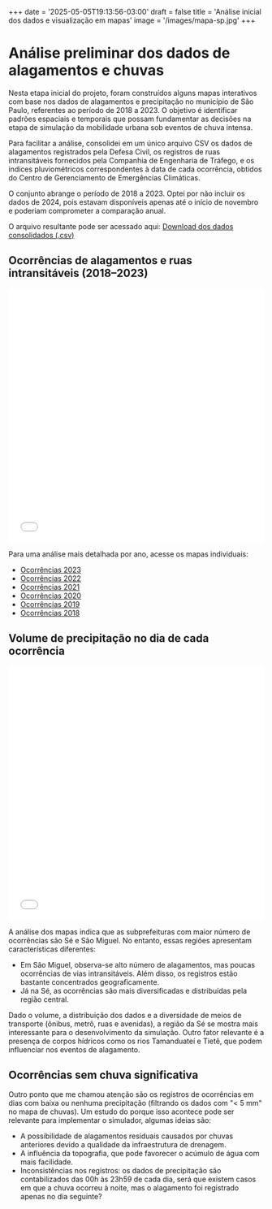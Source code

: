 +++
date = '2025-05-05T19:13:56-03:00'
draft = false
title = 'Análise inicial dos dados e visualização em mapas'
image = '/images/mapa-sp.jpg'
+++

# Análise preliminar dos dados de alagamentos e chuvas

Nesta etapa inicial do projeto, foram construídos alguns mapas interativos com base nos dados de alagamentos e precipitação no município de São Paulo, referentes ao período de 2018 a 2023. O objetivo é identificar padrões espaciais e temporais que possam fundamentar as decisões na etapa de simulação da mobilidade urbana sob eventos de chuva intensa.

Para facilitar a análise, consolidei em um único arquivo CSV os dados de alagamentos registrados pela Defesa Civil, os registros de ruas intransitáveis fornecidos pela Companhia de Engenharia de Tráfego, e os índices pluviométricos correspondentes à data de cada ocorrência, obtidos do Centro de Gerenciamento de Emergências Climáticas.

O conjunto abrange o período de 2018 a 2023. Optei por não incluir os dados de 2024, pois estavam disponíveis apenas até o início de novembro e poderiam comprometer a comparação anual.

O arquivo resultante pode ser acessado aqui:
[Download dos dados consolidados (.csv)](/tcc/01-mapas-analise-inicial/dados_com_precipitacao.csv)


## Ocorrências de alagamentos e ruas intransitáveis (2018–2023)

<iframe src="/tcc/mapa_ocorrencias_2018-2023.html" width="100%" height="500" style="border:none;"></iframe>

Para uma análise mais detalhada por ano, acesse os mapas individuais:

- [Ocorrências 2023](/tcc/01-mapas-analise-inicial/mapa_ocorrencias_2023.html)
- [Ocorrências 2022](/tcc/01-mapas-analise-inicial/mapa_ocorrencias_2022.html)
- [Ocorrências 2021](/tcc/01-mapas-analise-inicial/mapa_ocorrencias_2021.html)
- [Ocorrências 2020](/tcc/01-mapas-analise-inicial/mapa_ocorrencias_2020.html)
- [Ocorrências 2019](/tcc/01-mapas-analise-inicial/mapa_ocorrencias_2019.html)
- [Ocorrências 2018](/tcc/01-mapas-analise-inicial/mapa_ocorrencias_2018.html)

## Volume de precipitação no dia de cada ocorrência

<iframe src="/tcc/01-mapas-analise-inicial/mapa_chuva_ocorrencias.html" width="100%" height="500" style="border:none;"></iframe>

A análise dos mapas indica que as subprefeituras com maior número de ocorrências são Sé e São Miguel. No entanto, essas regiões apresentam características diferentes:

- Em São Miguel, observa-se alto número de alagamentos, mas poucas ocorrências de vias intransitáveis. Além disso, os registros estão bastante concentrados geograficamente.
- Já na Sé, as ocorrências são mais diversificadas e distribuídas pela região central.

Dado o volume, a distribuição dos dados e a diversidade de meios de transporte (ônibus, metrô, ruas e avenidas), a região da Sé se mostra mais interessante para o desenvolvimento da simulação. Outro fator relevante é a presença de corpos hídricos como os rios Tamanduateí e Tietê, que podem influenciar nos eventos de alagamento.

## Ocorrências sem chuva significativa

Outro ponto que me chamou atenção são os registros de ocorrências em dias com baixa ou nenhuma precipitação (filtrando os dados com "< 5 mm" no mapa de chuvas). Um estudo do porque isso acontece pode ser relevante para implementar o simulador, algumas ideias são:

- A possibilidade de alagamentos residuais causados por chuvas anteriores devido a qualidade da infraestrutura de drenagem.
- A influência da topografia, que pode favorecer o acúmulo de água com mais facilidade.
- Inconsistências nos registros: os dados de precipitação são contabilizados das 00h às 23h59 de cada dia, será que existem casos em que a chuva ocorreu à noite, mas o alagamento foi registrado apenas no dia seguinte?

